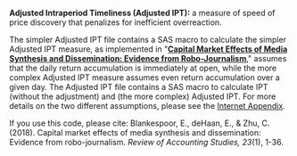 <strong>Adjusted Intraperiod Timeliness (Adjusted IPT):</strong> a measure of speed of price discovery that penalizes for inefficient overreaction.

The simpler Adjusted IPT file contains a SAS macro to calculate the simpler Adjusted IPT measure, as implemented in "<strong><a href="https://link.springer.com/article/10.1007/s11142-017-9422-2">Capital Market Effects of Media Synthesis and Dissemination: Evidence from Robo-Journalism</a></strong>," assumes that the daily return accumulation is immediately at open, while the more complex Adjusted IPT measure assumes even return accumulation over a given day. The Adjusted IPT file contains a SAS macro to calculate IPT (without the adjustment) and (the more complex) Adjusted IPT. For more details on the two different assumptions, please see the <a href="https://papers.ssrn.com/sol3/papers.cfm?abstract_id=2966859">Internet Appendix</a>.

If you use this code, please cite: Blankespoor, E., deHaan, E., & Zhu, C. (2018). Capital market effects of media synthesis and dissemination: Evidence from robo-journalism. _Review of Accounting Studies, 23_(1), 1-36.
